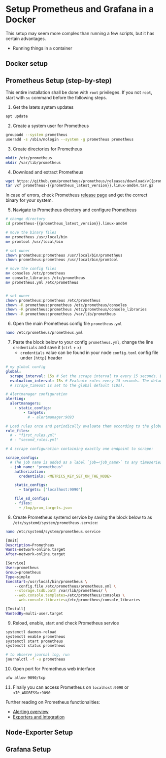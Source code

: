 <!--TODO
1. Explain in Prometheus setup how to get the metrics key and how to add it to the node config
2. Add grafana setup
3. Add prometheus setup
4. Add node exporter setup
-->

# Setup Prometheus and Grafana in a Docker

This setup may seem more complex than running a few scripts, but it has certain advantages.
- Running things in a container 

## Docker setup



## Prometheus Setup (step-by-step)

This entire installation shall be done with `root` privileges. If you not `root`, start with `su` command before the following steps.

1. Get the latets system updates
```sh
apt update
```

2. Create a system user for Prometheus
```sh
groupadd --system prometheus
useradd -s /sbin/nologin --system -g prometheus prometheus
```

3. Create directories for Prometheus
```sh
mkdir /etc/prometheus
mkdir /var/lib/prometheus
```

4. Download and extract Prometheus
```sh
wget https://github.com/prometheus/prometheus/releases/download/v{{prometheus_latest_version}}/prometheus-{{prometheus_latest_version}}.linux-amd64.tar.gz
tar vxf prometheus-{{prometheus_latest_version}}.linux-amd64.tar.gz
```
In case of errors, check Prometheus [release page](https://github.com/prometheus/prometheus/releases/) and get the correct binary for your system.

5. Navigate to Prometheus directory and configure Prometheus
```sh
# change directory
cd prometheus-{{prometheus_latest_version}}.linux-amd64

# move the binary files
mv prometheus /usr/local/bin
mv promtool /usr/local/bin

# set owner
chown prometheus:prometheus /usr/local/bin/prometheus
chown prometheus:prometheus /usr/local/bin/promtool

# move the config files
mv consoles /etc/prometheus
mv console_libraries /etc/prometheus
mv prometheus.yml /etc/prometheus


# set owner
chown prometheus:prometheus /etc/prometheus
chown -R prometheus:prometheus /etc/prometheus/consoles
chown -R prometheus:prometheus /etc/prometheus/console_libraries
chown -R prometheus:prometheus /var/lib/prometheus
```

6. Open the main Prometheus config file `prometheus.yml`
```sh
nano /etc/prometheus/prometheus.yml
```

7. Paste the block below to your config `prometheus.yml`, change the line `credentials` and save it (`ctrl` + `x`)
    - `credentials` value can be found in your node `config.toml` config file under `[http]` header
```yaml
# my global config
global:
  scrape_interval: 15s # Set the scrape interval to every 15 seconds. Default is every 1 minute.
  evaluation_interval: 15s # Evaluate rules every 15 seconds. The default is every 1 minute.
  # scrape_timeout is set to the global default (10s).

# Alertmanager configuration
alerting:
  alertmanagers:
    - static_configs:
        - targets:
          # - alertmanager:9093

# Load rules once and periodically evaluate them according to the global 'evaluation_interval'.
rule_files:
  # - "first_rules.yml"
  # - "second_rules.yml"

# A scrape configuration containing exactly one endpoint to scrape:

scrape_configs:
  # The job name is added as a label `job=<job_name>` to any timeseries scraped from this config.
  - job_name: "prometheus"
    authorization:
      credentials: <METRICS_KEY_SET_ON_THE_NODE>

    static_configs:
      - targets: ["localhost:9090"]

    file_sd_configs:
    - files:
      - /tmp/prom_targets.json
```

8. Create Prometheus systemd service by saving the block below to as `/etc/systemd/system/prometheus.service`:

```sh
nano /etc/systemd/system/prometheus.service
```

```sh
[Unit]
Description=Prometheus
Wants=network-online.target
After=network-online.target

[Service]
User=prometheus
Group=prometheus
Type=simple
ExecStart=/usr/local/bin/prometheus \
    --config.file /etc/prometheus/prometheus.yml \
    --storage.tsdb.path /var/lib/prometheus/ \
    --web.console.templates=/etc/prometheus/consoles \
    --web.console.libraries=/etc/prometheus/console_libraries

[Install]
WantedBy=multi-user.target
```

9. Reload, enable, start and check Prometheus service
```sh
systemctl daemon-reload
systemctl enable prometheus
systemctl start prometheus
systemctl status prometheus

# to observe journal log, run
journalctl -f -u prometheus
```

10. Open port for Prometheus web interface
```sh
ufw allow 9090/tcp
```
11. Finally you can access Prometheus on `localhost:9090` or `<IP_ADDRESS>:9090`

Further reading on Prometheus functionalities:
- [Alerting overview](https://prometheus.io/docs/alerting/latest/overview/)
- [Exporters and Integration](https://prometheus.io/docs/instrumenting/exporters/)



## Node-Exporter Setup



## Grafana Setup







